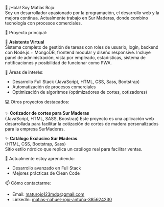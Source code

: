 👋 ¡Hola! Soy Matías Rojo  
Soy un desarrollador apasionado por la programación, el desarrollo web y la mejora continua. Actualmente trabajo en Sur Maderas, donde combino tecnología con procesos comerciales.

🧠 Proyecto principal:

🔧 **Asistente Virtual**  
Sistema completo de gestión de tareas con roles de usuario, login, backend con Node.js + MongoDB, frontend modular y diseño responsive. Incluye panel de administración, vista por empleado, estadísticas, sistema de notificaciones y posibilidad de funcionar como PWA.

🎯 Áreas de interés:

- Desarrollo Full Stack (JavaScript, HTML, CSS, Sass, Bootstrap)
- Automatización de procesos comerciales
- Optimización de algoritmos (optimizadores de cortes, cotizadores)

💻 Otros proyectos destacados:

✨ **Cotizador de cortes para Sur Maderas**  
(JavaScript, HTML, SASS, Boostrap)
Este proyecto es una aplicación web desarrollada para facilitar la cotización de cortes de madera personalizados para la empresa SurMaderas.


✨ **Catálogo Exclusivo Sur Maderas**  
(HTML, CSS, Bootstrap, Sass)  
Sitio estilo nórdico que replica un catálogo real para facilitar ventas.

🚀 Actualmente estoy aprendiendo:

- Desarrollo avanzado en Full Stack
- Mejores prácticas de Clean Code

📫 Cómo contactarme:

- Email: maturojo123mdq@gmail.com  
- LinkedIn: [matias-nahuel-rojo-antuña-385624230](https://www.linkedin.com/in/matias-nahuel-rojo-antuña-385624230)
